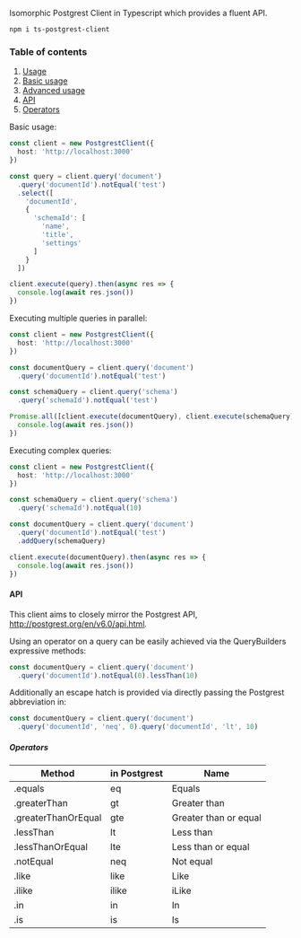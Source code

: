 Isomorphic Postgrest Client in Typescript which provides a fluent API.

```shell
npm i ts-postgrest-client
```

### Table of contents
1. [Usage](#usage)
  1. [Basic usage](#usage)
  2. [Advanced usage](#advanced)
2. [API](#api)
  1. [Operators](#operators)

<a name="usage"></a>
Basic usage:
```typescript
const client = new PostgrestClient({
  host: 'http://localhost:3000'
})

const query = client.query('document')
  .query('documentId').notEqual('test')
  .select([
    'documentId',
    {
      'schemaId': [
        'name',
        'title',
        'settings'
      ]
    }
  ])

client.execute(query).then(async res => {
  console.log(await res.json())
})
```

<a name="advanced"></a>
Executing multiple queries in parallel:
```typescript
const client = new PostgrestClient({
  host: 'http://localhost:3000'
})

const documentQuery = client.query('document')
  .query('documentId').notEqual('test')

const schemaQuery = client.query('schema')
  .query('schemaId').notEqual('test')

Promise.all([client.execute(documentQuery), client.execute(schemaQuery)]).then(async res => {
  console.log(await res.json())
})
```

Executing complex queries:
```typescript
const client = new PostgrestClient({
  host: 'http://localhost:3000'
})

const schemaQuery = client.query('schema')
  .query('schemaId').notEqual(10)

const documentQuery = client.query('document')
  .query('documentId').notEqual('test')
  .addQuery(schemaQuery)

client.execute(documentQuery).then(async res => {
  console.log(await res.json())
})
```

<a name="api"></a>
#### API
This client aims to closely mirror the Postgrest API, http://postgrest.org/en/v6.0/api.html.

Using an operator on a query can be easily achieved via the QueryBuilders expressive methods:
```typescript
const documentQuery = client.query('document')
  .query('documentId').notEqual(0).lessThan(10)
```

Additionally an escape hatch is provided via directly passing the Postgrest abbreviation in:
```typescript
const documentQuery = client.query('document')
  .query('documentId', 'neq', 0).query('documentId', 'lt', 10)
```

##### Operators
|    Method            | in Postgrest  | Name                  |
| -------------------- | ------------- | --------------------- |
| .equals              | eq            | Equals                |
| .greaterThan         | gt            | Greater than          |
| .greaterThanOrEqual  | gte           | Greater than or equal |
| .lessThan            | lt            | Less than             |
| .lessThanOrEqual     | lte           | Less than or equal    |
| .notEqual            | neq           | Not equal             |
| .like                | like          | Like                  |
| .ilike               | ilike         | iLike                 |
| .in                  | in            | In                    |
| .is                  | is            | Is                    |
